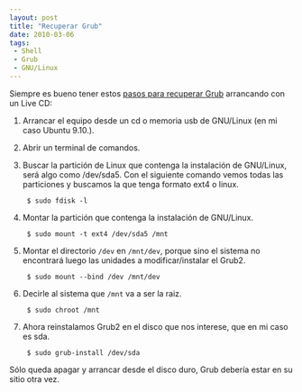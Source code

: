 ```yaml
---
layout: post
title: "Recuperar Grub"
date: 2010-03-06
tags:
 - Shell
 - Grub
 - GNU/Linux
---
```


Siempre es bueno tener estos [pasos para recuperar Grub](http://www.ubuntu-es.org/?q=node/121309) arrancando con un Live CD:

1. Arrancar el equipo desde un cd o memoria usb de GNU/Linux (en mi caso Ubuntu 9.10.).
2. Abrir un terminal de comandos.
3. Buscar la partición de Linux que contenga la instalación de GNU/Linux, será algo como /dev/sda5. Con el siguiente comando vemos todas las particiones y buscamos la que tenga formato ext4 o linux.

		$ sudo fdisk -l

4. Montar la partición que contenga la instalación de GNU/Linux.

		$ sudo mount -t ext4 /dev/sda5 /mnt

5. Montar el directorio `/dev` en `/mnt/dev`, porque sino el sistema no encontrará luego las unidades a modificar/instalar el Grub2.

		$ sudo mount --bind /dev /mnt/dev

6. Decirle al sistema que `/mnt` va a ser la raiz.

		$ sudo chroot /mnt

7. Ahora reinstalamos Grub2 en el disco que nos interese, que en mi caso es sda.

		$ sudo grub-install /dev/sda

Sólo queda apagar y arrancar desde el disco duro, Grub debería estar en su sitio otra vez.
